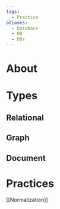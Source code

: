 ```yaml
---
tags:
  - Practice
aliases:
  - Database
  - DB
  - DBs
---
```

# About
# Types
## Relational
## Graph
## Document
# Practices
[[Normalization]]